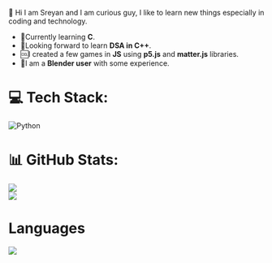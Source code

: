 :maple_leaf:  Hi I am Sreyan and I am curious guy, I like to learn new things especially in coding and technology.</br>

- 📖Currently learning **C**.
- 🥇Looking forward to learn **DSA in C++**.</br>
- 🆒I created a few games in **JS** using **p5.js** and **matter.js** libraries.</br>
- 🧊I am a **Blender user** with some experience.</br>

# 💻 Tech Stack:
![Python](https://img.shields.io/badge/python-3670A0?style=for-the-badge&logo=python&logoColor=ffdd54)

# 📊 GitHub Stats:

![](https://github-readme-stats.vercel.app/api?username=SreyanDev&theme=dark&hide_border=false&include_all_commits=false&count_private=false)<br/>
![](https://github-readme-stats.vercel.app/api/top-langs/?username=SreyanDev&theme=dark&hide_border=false&include_all_commits=false&count_private=false&layout=compact)

# Languages

[![](https://visitcount.itsvg.in/api?id=SreyanDev&icon=0&color=0)](https://visitcount.itsvg.in)




